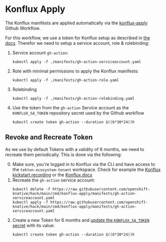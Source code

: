 # Konflux Apply

The Konflux manifests are applied automatically via the [konflux-apply](../../.github/workflows/apply-konflux-manifests.yaml) Github Workflow.

For this workflow, we use a token for Konflux setup as described in [the docs](https://gitlab.cee.redhat.com/konflux/docs/users/-/blob/main/topics/getting-started/getting-access.md#logging-to-the-internal-cluster-with-a-token). Therefor we need to setup a service account, role & rolebinding:

1. Service account `gh-action`:
    ```
    kubectl apply -f ./manifests/gh-action-serviceaccount.yaml
    ```
2. Role with minimal permissions to apply the Konflux manifests:
    ```
    kubectl apply -f ./manifests/gh-action-role.yaml
      ```
3. Rolebinding
    ```
    kubectl apply -f ./manifests/gh-action-rolebinding.yaml
    ```
4. Use the token from the `gh-action` Service account as the `KONFLUX_SA_TOKEN` repository secret used by the Github workflow
    ```
    kubectl create token gh-action --duration $((6*30*24))h
    ```
   
## Revoke and Recreate Token

As we use by default Tokens with a validity of 6 months, we need to recreate them periodically. This is done via the following:

0. Make sure, you're logged in to Konflux via the CLI and have access to the `tekton-ecosystem-tenant` workspace. Check for example the [Konflux kickstart recording](https://drive.google.com/drive/u/0/folders/0AB3Zk0vHI6ulUk9PVA) or the [Konflux docs](https://gitlab.cee.redhat.com/konflux/docs/users/-/blob/main/topics/getting-started/getting-access.md#accessing-konflux-via-cli)
1. Recreate the `gh-action` service account:
   ```
   kubectl delete -f https://raw.githubusercontent.com/openshift-knative/hack/main/cmd/konflux-apply/manifests/gh-action-serviceaccount.yaml
   kubectl apply -f https://raw.githubusercontent.com/openshift-knative/hack/main/cmd/konflux-apply/manifests/gh-action-serviceaccount.yaml
   ```
2. Create a new Token for 6 months and [update the `KONFLUX_SA_TOKEN` secret](https://github.com/openshift-knative/hack/settings/secrets/actions) with its value:
   ```
   kubectl create token gh-action --duration $((6*30*24))h
   ```
